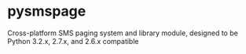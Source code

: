 pysmspage
=========

Cross-platform SMS paging system and library module, designed to be Python 3.2.x, 2.7.x, and 2.6.x compatible